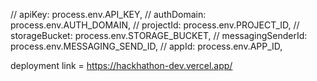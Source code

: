 // apiKey: process.env.API_KEY,
// authDomain: process.env.AUTH_DOMAIN,
// projectId: process.env.PROJECT_ID,
// storageBucket: process.env.STORAGE_BUCKET,
// messagingSenderId: process.env.MESSAGING_SEND_ID,
// appId: process.env.APP_ID,

deployment link = https://hackhathon-dev.vercel.app/
